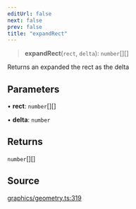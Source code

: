 ```yaml
---
editUrl: false
next: false
prev: false
title: "expandRect"
---
```


> **expandRect**(`rect`, `delta`): `number`[][]

Returns an expanded the rect as the delta

## Parameters

• **rect**: `number`[][]

• **delta**: `number`

## Returns

`number`[][]

## Source

[graphics/geometry.ts:319](https://github.com/dgmjs/dgmjs/blob/main/packages/core/src/graphics/geometry.ts#L319)
